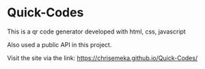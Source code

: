 # Quick-Codes

This is a qr code generator developed with html, css, javascript

Also used a public API in this project.

Visit the site via the link: https://chrisemeka.github.io/Quick-Codes/
